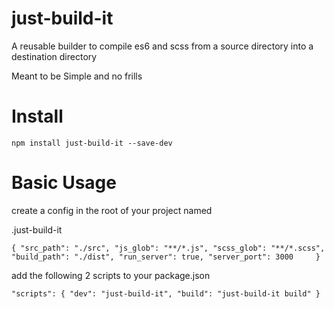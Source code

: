 # just-build-it

A reusable builder to compile es6 and scss from a source directory into a destination directory

Meant to be Simple and no frills

# Install

```
npm install just-build-it --save-dev
```

# Basic Usage

create a config in the root of your project named 

.just-build-it

`
{
    "src_path": "./src",
    "js_glob": "**/*.js",
    "scss_glob": "**/*.scss",
    "build_path": "./dist",
    "run_server": true,
    "server_port": 3000    
}
`

add the following 2 scripts to your package.json

`
  "scripts": {
    "dev": "just-build-it",
    "build": "just-build-it build"
  }
`
